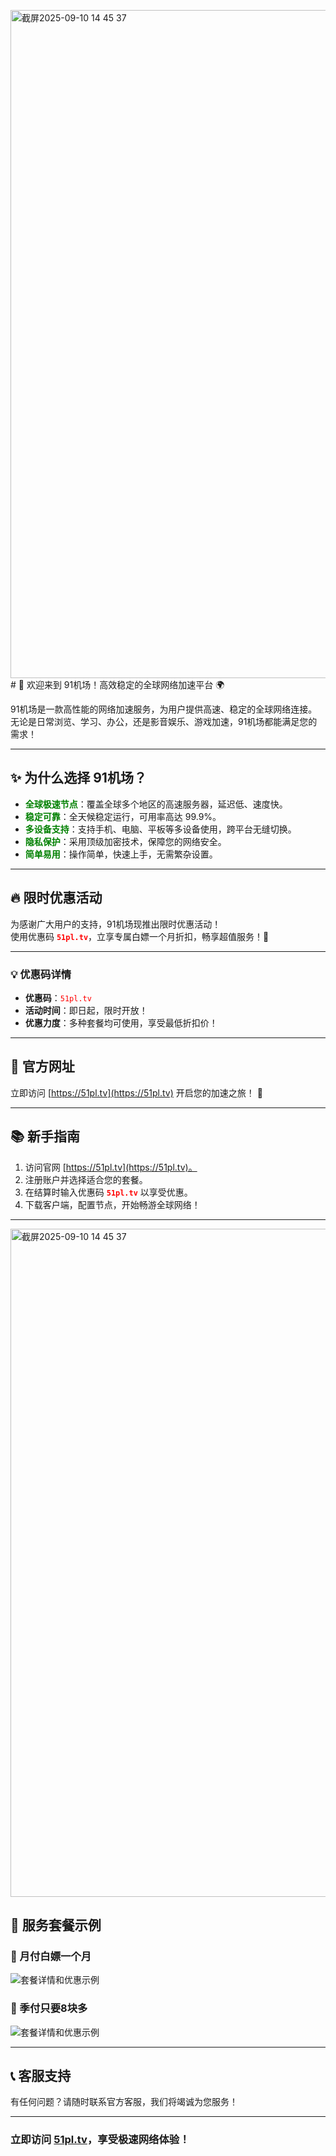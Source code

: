 <img width="1793" height="1069" alt="截屏2025-09-10 14 45 37" src="https://github.com/user-attachments/assets/5c119b03-41b0-4038-877f-1620e8cfbfc5" /># 🚀 欢迎来到 91机场！高效稳定的全球网络加速平台 🌍

91机场是一款高性能的网络加速服务，为用户提供高速、稳定的全球网络连接。无论是日常浏览、学习、办公，还是影音娱乐、游戏加速，91机场都能满足您的需求！

---

## **✨ 为什么选择 91机场？**

- <span style="color: green;">**全球极速节点**</span>：覆盖全球多个地区的高速服务器，延迟低、速度快。
- <span style="color: green;">**稳定可靠**</span>：全天候稳定运行，可用率高达 99.9%。
- <span style="color: green;">**多设备支持**</span>：支持手机、电脑、平板等多设备使用，跨平台无缝切换。
- <span style="color: green;">**隐私保护**</span>：采用顶级加密技术，保障您的网络安全。
- <span style="color: green;">**简单易用**</span>：操作简单，快速上手，无需繁杂设置。

---

## **🔥 限时优惠活动**

为感谢广大用户的支持，91机场现推出限时优惠活动！  
使用优惠码 <span style="color: red;">**`51pl.tv`**</span>，立享专属白嫖一个月折扣，畅享超值服务！🎁

---

### **💡 优惠码详情**

- **优惠码**：<span style="color: red;">`51pl.tv`</span>
- **活动时间**：即日起，限时开放！
- **优惠力度**：多种套餐均可使用，享受最低折扣价！

---

## **🔗 官方网址**

立即访问 [https://51pl.tv](https://51pl.tv) 开启您的加速之旅！ 🚀

---

## **📚 新手指南**

1. 访问官网 [https://51pl.tv](https://51pl.tv)。
2. 注册账户并选择适合您的套餐。
3. 在结算时输入优惠码 <span style="color: red;">**`51pl.tv`**</span> 以享受优惠。
4. 下载客户端，配置节点，开始畅游全球网络！

---
<img width="1793" height="1069" alt="截屏2025-09-10 14 45 37" src="https://github.com/user-attachments/assets/ee2f9563-3ed2-49e0-9679-101d2380efff" />

## **📸 服务套餐示例**
### **📸 月付白嫖一个月**
![套餐详情和优惠示例](https://github.com/user-attachments/assets/ee2f9563-3ed2-49e0-9679-101d2380efff)
### **📸 季付只要8块多**

![套餐详情和优惠示例](https://github.com/user-attachments/assets/1c2bf4a0-bfb2-4fbd-9b44-5a7c3270037b)

---

## **📞 客服支持**

有任何问题？请随时联系官方客服，我们将竭诚为您服务！

---

### **立即访问 [51pl.tv](https://51pl.tv)，享受极速网络体验！**
